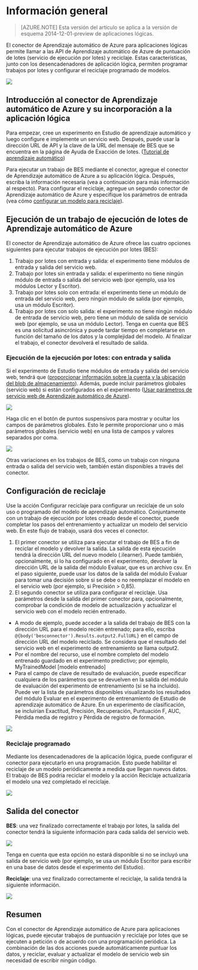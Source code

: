 <properties
   pageTitle="Uso del conector de Aprendizaje automático de Azure en aplicaciones lógicas | Servicio de aplicaciones de Microsoft Azure"
   description="Creación y configuración del conector de Aprendizaje automático de Azure y su uso en una aplicación lógica en el Servicio de aplicaciones de Azure"
   services="app-service\logic"
   documentationCenter=".net,nodejs,java"
   authors="jeffhollan"
   manager="erikre"
   editor=""/>

<tags
   ms.service="app-service-logic"
   ms.devlang="multiple"
   ms.topic="article"
   ms.tgt_pltfrm="na"
   ms.workload="integration"
   ms.date="05/31/2016"
   ms.author="jehollan"/>
   
# Información general
>[AZURE.NOTE] Esta versión del artículo se aplica a la versión de esquema 2014-12-01-preview de aplicaciones lógicas.

El conector de Aprendizaje automático de Azure para aplicaciones lógicas permite llamar a las API de Aprendizaje automático de Azure de puntuación de lotes (servicio de ejecución por lotes) y reciclaje. Estas características, junto con los desencadenadores de aplicación lógica, permiten programar trabajos por lotes y configurar el reciclaje programado de modelos.

 ![][1]
 
## Introducción al conector de Aprendizaje automático de Azure y su incorporación a la aplicación lógica
Para empezar, cree un experimento en Estudio de aprendizaje automático y luego configure e implemente un servicio web. Después, puede usar la dirección URL de API y la clave de la URL del mensaje de BES que se encuentra en la página de Ayuda de Exacción de lotes. ([Tutorial de aprendizaje automático](../machine-learning/machine-learning-walkthrough-5-publish-web-service.md))

Para ejecutar un trabajo de BES mediante el conector, agregue el conector de Aprendizaje automático de Azure a su aplicación lógica. Después, escriba la información necesaria (vea a continuación para más información al respecto). Para configurar el reciclaje, agregue un segundo conector de Aprendizaje automático de Azure y especifique los parámetros de entrada (vea cómo [configurar un modelo para reciclaje](../machine-learning/machine-learning-retrain-models-programmatically.md)).

## Ejecución de un trabajo de ejecución de lotes de Aprendizaje automático de Azure
El conector de Aprendizaje automático de Azure ofrece las cuatro opciones siguientes para ejecutar trabajos de ejecución por lotes (BES):
1.	Trabajo por lotes con entrada y salida: el experimento tiene módulos de entrada y salida del servicio web.
2.	Trabajo por lotes sin entrada y salida: el experimento no tiene ningún módulo de entrada o salida del servicio web (por ejemplo, usa los módulos Lector y Escritor).
3.	Trabajo por lotes solo con entrada: el experimento tiene un módulo de entrada del servicio web, pero ningún módulo de salida (por ejemplo, usa un módulo Escritor).
4.	Trabajo por lotes con solo salida: el experimento no tiene ningún módulo de entrada de servicio web, pero tiene un módulo de salida de servicio web (por ejemplo, se usa un módulo Lector). Tenga en cuenta que BES es una solicitud asincrónica y puede tardar tiempo en completarse en función del tamaño de los datos y la complejidad del modelo. Al finalizar el trabajo, el conector devolverá el resultado de salida.

### Ejecución de la ejecución por lotes: con entrada y salida
Si el experimento de Estudio tiene módulos de entrada y salida del servicio web, tendrá que ([proporcionar información sobre la cuenta y la ubicación del blob de almacenamiento](../machine-learning/machine-learning-consume-web-services.md)). Además, puede incluir parámetros globales (servicio web) si están configurados en el experimento ([Usar parámetros de servicio web de Aprendizaje automático de Azure](../machine-learning/machine-learning-web-service-parameters.md)).

![][2]

Haga clic en el botón de puntos suspensivos para mostrar y ocultar los campos de parámetros globales. Esto le permite proporcionar uno o más parámetros globales (servicio web) en una lista de campos y valores separados por coma.

![][3]

Otras variaciones en los trabajos de BES, como un trabajo con ninguna entrada o salida del servicio web, también están disponibles a través del conector.

## Configuración de reciclaje

Use la acción Configurar reciclaje para configurar un reciclaje de un solo uso o programado del modelo de aprendizaje automático. Conjuntamente con un trabajo de ejecución por lotes creado desde el conector, puede completar los pasos del entrenamiento y actualizar un modelo del servicio web. En este flujo de trabajo, usará dos veces el conector.
1.	El primer conector se utiliza para ejecutar el trabajo de BES a fin de reciclar el modelo y devolver la salida. La salida de esta ejecución tendrá la dirección URL del nuevo modelo (.ilearner). Puede también, opcionalmente, si lo ha configurado en el experimento, devolver la dirección URL de la salida del módulo Evaluar, que es un archivo csv. En el paso siguiente, puede usar los datos de la salida del módulo Evaluar para tomar una decisión sobre si se debe o no reemplazar el modelo en el servicio web (por ejemplo, si Precisión > 0,85).
1.	El segundo conector se utiliza para configurar el reciclaje. Usa parámetros desde la salida del primer conector para, opcionalmente, comprobar la condición de modelo de actualización y actualizar el servicio web con el modelo recién entrenado.
  *	A modo de ejemplo, puede acceder a la salida del trabajo de BES con la dirección URL para el modelo recién entrenado; para ello, escriba `@{body('besconnector').Results.output2.FullURL}` en el campo de dirección URL del modelo reciclado. Se considera que el resultado del servicio web en el experimento de entrenamiento se llama output2.
  *	Por el nombre del recurso, use el nombre completo del modelo entrenado guardado en el experimento predictivo; por ejemplo, MyTrainedModel [modelo entrenado]
  *	Para el campo de clave de resultado de evaluación, puede especificar cualquiera de los parámetros que se devuelven en la salida del módulo de evaluación del experimento de entrenamiento (si se ha incluido). Puede ver la lista de parámetros disponibles visualizando los resultados del módulo Evaluar en el experimento de entrenamiento de Estudio de aprendizaje automático de Azure. En un experimento de clasificación, se incluirían Exactitud, Precisión, Recuperación, Puntuación F, AUC, Pérdida media de registro y Pérdida de registro de formación.

![][4]
 
### Reciclaje programado
 
Mediante los desencadenadores de la aplicación lógica, puede configurar el conector para ejecutarlo en una programación. Esto puede habilitar el reciclaje de un modelo periódicamente a medida que llegan nuevos datos. El trabajo de BES podría reciclar el modelo y la acción Reciclaje actualizaría el modelo una vez completado el reciclaje.
 
![][5]
 
## Salida del conector 
 
**BES**: una vez finalizado correctamente el trabajo por lotes, la salida del conector tendrá la siguiente información para cada salida del servicio web.
 
 ![][6]
 
Tenga en cuenta que esta opción no estará disponible si no se incluyó una salida de servicio web (por ejemplo, se usa un módulo Escritor para escribir en una base de datos desde el experimento del Estudio).

**Reciclaje**: una vez finalizado correctamente el reciclaje, la salida tendrá la siguiente información.

![][7]

## Resumen

Con el conector de Aprendizaje automático de Azure para aplicaciones lógicas, puede ejecutar trabajos de puntuación y reciclaje por lotes que se ejecuten a petición o de acuerdo con una programación periódica. La combinación de las dos acciones puede automáticamente puntuar los datos, y reciclar, evaluar y actualizar el modelo de servicio web sin necesidad de escribir ningún código.

 <!--Image references-->
[1]: ./media/app-service-logic-connector-azureml/img1.png
[2]: ./media/app-service-logic-connector-azureml/img2.png
[3]: ./media/app-service-logic-connector-azureml/img3.png
[4]: ./media/app-service-logic-connector-azureml/img4.png
[5]: ./media/app-service-logic-connector-azureml/img5.png
[6]: ./media/app-service-logic-connector-azureml/img6.png
[7]: ./media/app-service-logic-connector-azureml/img7.png

<!---HONumber=AcomDC_0601_2016-->